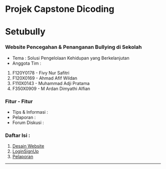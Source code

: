 # Projek Capstone Dicoding
# Setubully
### Website Pencegahan & Penanganan Bullying di Sekolah 

* Tema : Solusi Pengelolaan Kehidupan yang Berkelanjutan
* Anggota Tim : 

1. F120Y0178 - Fivy Nur Safitri
2. F120X0169 - Ahmad Afif Wildan 
3. F110X0143 - Muhammad Adji Pratama
4. F350X0909 - M Ardan Dimyathi Alfian

### Fitur - Fitur
* Tips & Informasi : 
* Pelaporan :
* Forum Diskusi :

### Daftar Isi :
1. [Desain Website](https://www.figma.com/file/H0FbYno4qUhD31tvkWVuCl/UI-SETUBULLY?node-id=0%3A1&t=2Z4PPOzqlFVIzm4p-1)
2. [LoginSignUp](https://github.com/Ahmadafif007/Setubully/tree/LoginSignup)
3. [Pelaporan](https://github.com/Ahmadafif007/Setubully/tree/Pelaporan)

<hr>
